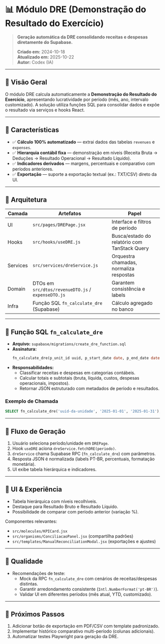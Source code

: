 # 📊 Módulo DRE (Demonstração do Resultado do Exercício)

> **Geração automática da DRE consolidando receitas e despesas diretamente do Supabase.**
>
> **Criado em:** 2024-10-18  
> **Atualizado em:** 2025-10-22  
> **Autor:** Codex (IA)

---

## 🎯 Visão Geral

O módulo DRE calcula automaticamente a **Demonstração do Resultado do Exercício**, apresentando lucratividade por período (mês, ano, intervalo customizado). A solução utiliza funções SQL para consolidar dados e expõe o resultado via serviços e hooks React.

---

## 🔑 Características

- ✅ **Cálculo 100% automatizado** — extrai dados das tabelas `revenues` e `expenses`.
- ✅ **Hierarquia contábil fixa** — demonstração em níveis (Receita Bruta → Deduções → Resultado Operacional → Resultado Líquido).
- ✅ **Indicadores derivados** — margens, percentuais e comparativo com períodos anteriores.
- ✅ **Exportação** — suporte a exportação textual (ex.: TXT/CSV) direto da UI.

---

## 🧱 Arquitetura

| Camada | Artefatos | Papel |
|--------|-----------|-------|
| UI | `src/pages/DREPage.jsx` | Interface e filtros de período |
| Hooks | `src/hooks/useDRE.js` | Busca/estado do relatório com TanStack Query |
| Services | `src/services/dreService.js` | Orquestra chamadas, normaliza respostas |
| Domain | DTOs em `src/dtos/revenueDTO.js` / `expenseDTO.js` | Garantem consistência e labels |
| Infra | Função SQL `fn_calculate_dre` (Supabase) | Cálculo agregado no banco |

---

## 🧮 Função SQL `fn_calculate_dre`

- **Arquivo:** `supabase/migrations/create_dre_function.sql`
- **Assinatura:**
  ```sql
  fn_calculate_dre(p_unit_id uuid, p_start_date date, p_end_date date) returns json
  ```
- **Responsabilidades:**
  - Classificar receitas e despesas em categorias contábeis.
  - Calcular totais e subtotais (bruta, líquida, custos, despesas operacionais, impostos).
  - Retornar JSON estruturado com metadados de período e resultados.

### Exemplo de Chamada

```sql
SELECT fn_calculate_dre('uuid-da-unidade', '2025-01-01', '2025-01-31');
```

---

## 🔄 Fluxo de Geração

1. Usuário seleciona período/unidade em `DREPage`.
2. Hook `useDRE` aciona `dreService.fetchDRE(periodo)`.
3. `dreService` chama Supabase RPC (`fn_calculate_dre`) com parâmetros.
4. Resposta JSON é normalizada (labels PT-BR, percentuais, formatação monetária).
5. UI exibe tabela hierárquica e indicadores.

---

## 🎨 UI & Experiência

- Tabela hierárquica com níveis recolhíveis.  
- Destaque para Resultado Bruto e Resultado Líquido.  
- Possibilidade de comparar com período anterior (variação %).

Componentes relevantes:

- `src/molecules/KPICard.jsx`
- `src/organisms/ConciliacaoPanel.jsx` (compartilha padrões)
- `src/templates/ManualReconciliationModal.jsx` (exportações e ajustes)

---

## 🧪 Qualidade

- Recomendações de teste:
  - Mock da RPC `fn_calculate_dre` com cenários de receitas/despesas distintas.
  - Garantir arredondamento consistente (`Intl.NumberFormat('pt-BR')`).
  - Validar UI em diferentes períodos (mês atual, YTD, customizado).

---

## 📌 Próximos Passos

1. Adicionar botão de exportação em PDF/CSV com template padronizado.  
2. Implementar histórico comparativo multi-período (colunas adicionais).  
3. Automatizar testes Playwright para geração da DRE.

